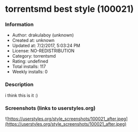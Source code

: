 # torrentsmd best style (100021)

### Information
- Author: drakulaboy (unknown)
- Created at: unknown
- Updated at: 7/2/2017, 5:03:24 PM
- License: NO-REDISTRIBUTION
- Category: torrentsmd
- Rating: undefined
- Total installs: 117
- Weekly installs: 0


### Description
i think this is it :)


### Screenshots (links to userstyles.org)
![https://userstyles.org/style_screenshots/100021_after.jpeg](https://userstyles.org/style_screenshots/100021_after.jpeg)


